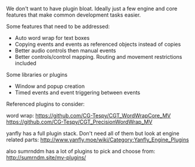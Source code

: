 
We don't want to have plugin bloat. Ideally just a few engine and core features that make common development tasks easier.

Some features that need to be addressed:
- Auto word wrap for text boxes
- Copying events and events as referenced objects instead of copies
- Better audio controls then manual events
- Better controls/control mapping. Routing and movement restrictions included

Some libraries or plugins
- Window and popup creation
- Timed events and event triggering between events



Referenced plugins to consider:

word wrap:
https://github.com/CG-Tespy/CGT_WordWrapCore_MV
https://github.com/CG-Tespy/CGT_PrecisionWordWrap_MV

yanfly has a full plugin stack. Don't need all of them but look at engine related parts:
http://www.yanfly.moe/wiki/Category:Yanfly_Engine_Plugins

also sumrnddm has a lot of plugins to pick and choose from:
http://sumrndm.site/mv-plugins/